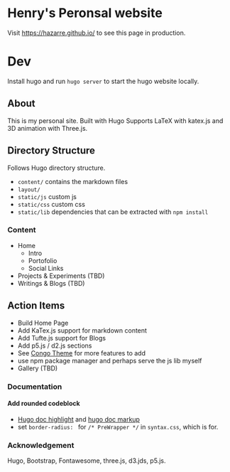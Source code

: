 # Henry's Peronsal website 
Visit https://hazarre.github.io/ to see this page in production.

# Dev
Install hugo and run `hugo server` to start the hugo website locally. 

## About 
This is my personal site. Built with Hugo 
Supports LaTeX with katex.js and 3D animation with Three.js. 

## Directory Structure 
Follows Hugo directory structure. 
- ```content/``` contains the markdown files 
- ```layout/```  
- ```static/js``` custom js
- ```static/css``` custom css
- ```static/lib``` dependencies that can be extracted with ```npm install```

### Content 
- Home 
    - Intro 
    - Portofolio
    - Social Links
- Projects & Experiments (TBD) 
- Writings & Blogs (TBD)


## Action Items 
- Build Home Page
- Add KaTex.js support for markdown content 
- Add Tufte.js support for Blogs
- Add p5.js / d2.js sections 
- See [Congo Theme](https://github.com/jpanther/congo) for more features to add
- use npm package manager and perhaps serve the js lib myself
- Gallery (TBD)


### Documentation
#### Add rounded codeblock 
- [Hugo doc highlight](https://gohugo.io/getting-started/configuration-markup#highlight) and [hugo doc markup](https://gohugo.io/getting-started/configuration-markup/)
- set ```border-radius: ``` for ```/* PreWrapper */``` in ```syntax.css```, which is for. 

### Acknowledgement 
Hugo, Bootstrap, Fontawesome, three.js, d3.jds, p5.js. 